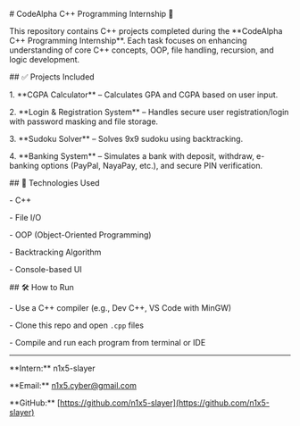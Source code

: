 \# CodeAlpha C++ Programming Internship 🚀



This repository contains C++ projects completed during the \*\*CodeAlpha C++ Programming Internship\*\*. Each task focuses on enhancing understanding of core C++ concepts, OOP, file handling, recursion, and logic development.



\## ✅ Projects Included



1\. \*\*CGPA Calculator\*\* – Calculates GPA and CGPA based on user input.

2\. \*\*Login \& Registration System\*\* – Handles secure user registration/login with password masking and file storage.

3\. \*\*Sudoku Solver\*\* – Solves 9x9 sudoku using backtracking.

4\. \*\*Banking System\*\* – Simulates a bank with deposit, withdraw, e-banking options (PayPal, NayaPay, etc.), and secure PIN verification.



\## 🔧 Technologies Used



\- C++

\- File I/O

\- OOP (Object-Oriented Programming)

\- Backtracking Algorithm

\- Console-based UI



\## 🛠️ How to Run



\- Use a C++ compiler (e.g., Dev C++, VS Code with MinGW)

\- Clone this repo and open `.cpp` files

\- Compile and run each program from terminal or IDE



---



\*\*Intern:\*\* n1x5-slayer  

\*\*Email:\*\* n1x5.cyber@gmail.com  

\*\*GitHub:\*\* \[https://github.com/n1x5-slayer](https://github.com/n1x5-slayer)



